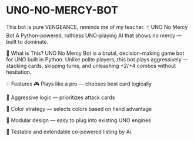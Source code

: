 # UNO-NO-MERCY-BOT
This bot is pure VENGEANCE, reminds me of my teacher. 
🃏 UNO No Mercy Bot
A Python-powered, ruthless UNO-playing AI that shows no mercy — built to dominate.

🎯 What is This?
UNO No Mercy Bot is a brutal, decision-making game bot for UNO built in Python. Unlike polite players, this bot plays aggressively — stacking cards, skipping turns, and unleashing +2/+4 combos without hesitation.

💡 Features
🎮 Plays like a pro — chooses best card logically

🎯 Aggressive logic — prioritizes attack cards

🧠 Color strategy — selects colors based on hand advantage

🔄 Modular design — easy to plug into existing UNO engines

🧪 Testable and extendable
co-powered listing by Ai.
